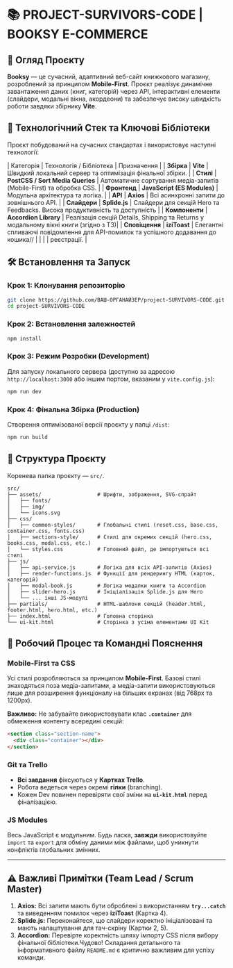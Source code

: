 # 📚 PROJECT-SURVIVORS-CODE | BOOKSY E-COMMERCE

## 📝 Огляд Проєкту

**Booksy** — це сучасний, адаптивний веб-сайт книжкового магазину, розроблений
за принципом **Mobile-First**. Проєкт реалізує динамічне завантаження даних
(книг, категорій) через API, інтерактивні елементи (слайдери, модальні вікна,
акордеони) та забезпечує високу швидкість роботи завдяки збірнику **Vite**.

## 🚀 Технологічний Стек та Ключові Бібліотеки

Проєкт побудований на сучасних стандартах і використовує наступні технології:

| Категорія | Технологія / Бібліотека | Призначення | | **Збірка** | **Vite** |
Швидкий локальний сервер та оптимізація фінальної збірки. | | **Стилі** |
**PostCSS / Sort Media Queries** | Автоматичне сортування медіа-запитів
(Mobile-First) та обробка CSS. | | **Фронтенд** | **JavaScript (ES Modules)** |
Модульна архітектура та логіка. | | **API** | **Axios** | Всі асинхронні запити
до зовнішнього API. | | **Слайдери** | **Splide.js** | Слайдери для секцій Hero
та Feedbacks. Висока продуктивність та доступність | | **Компоненти** |
**Accordion Library** | Реалізація секцій Details, Shipping та Returns у
модальному вікні книги (згідно з ТЗ)| | **Сповіщення** | **iziToast** |
Елегантні спливаючі повідомлення для API-помилок та успішного додавання до
кошика// | | | | реєстрації. |

## 🛠️ Встановлення та Запуск

### Крок 1: Клонування репозиторію

```bash
git clone https://github.com/ВАШ-ОРГАНАЙЗЕР/project-SURVIVORS-CODE.git
cd project-SURVIVORS-CODE
```

### Крок 2: Встановлення залежностей

```bash
npm install
```

### Крок 3: Режим Розробки (Development)

Для запуску локального сервера (доступно за адресою `http://localhost:3000` або
іншим портом, вказаним у `vite.config.js`):

```bash
npm run dev
```

### Крок 4: Фінальна Збірка (Production)

Створення оптимізованої версії проєкту у папці `/dist`:

```bash
npm run build
```

## 📂 Структура Проєкту

Коренева папка проєкту — `src/`.

```
src/
├── assets/                  # Шрифти, зображення, SVG-спрайт
│   ├── fonts/
│   ├── img/
│   └── icons.svg
├── css/
│   ├── common-styles/       # Глобальні стилі (reset.css, base.css, container.css, fonts.css)
│   ├── sections-style/      # Стилі для окремих секцій (hero.css, books.css, modal.css, etc.)
│   └── styles.css           # Головний файл, де імпортуються всі стилі
├── js/
│   ├── api-service.js       # Логіка для всіх API-запитів (Axios)
│   ├── render-functions.js  # Функції для рендерингу HTML (карток, категорій)
│   ├── modal-book.js        # Логіка модалки книги та Accordion
│   ├── slider-hero.js       # Ініціалізація Splide.js для Hero
│   └── ... інші JS-модулі
├── partials/                # HTML-шаблони секцій (header.html, footer.html, hero.html, etc.)
├── index.html               # Головна сторінка
└── ui-kit.html              # Сторінка з усіма елементами UI Kit
```

## 🤝 Робочий Процес та Командні Пояснення

### Mobile-First та CSS

Усі стилі розробляються за принципом **Mobile-First**. Базові стилі знаходяться
поза медіа-запитами, а медіа-запити використовуються лише для розширення
функціоналу на більших екранах (від 768px та 1200px).

**Важливо:** Не забувайте використовувати клас **`.container`** для обмеження
контенту всередині секцій:

```html
<section class="section-name">
  <div class="container"></div>
</section>
```

### Git та Trello

- **Всі завдання** фіксуються у **Картках Trello**.
- Робота ведеться через окремі **гілки** (branching).
- Кожен Dev повинен перевіряти свої зміни на **`ui-kit.html`** перед
  фіналізацією.

### JS Modules

Весь JavaScript є модульним. Будь ласка, **завжди** використовуйте `import` та
`export` для обміну даними між файлами, щоб уникнути конфліктів глобальних
змінних.

---

## ⚠️ Важливі Примітки (Team Lead / Scrum Master)

1.  **Axios:** Всі запити мають бути оброблені з використанням **`try...catch`**
    та виведенням помилок через **iziToast** (Картка 4).
2.  **Splide.js:** Переконайтеся, що слайдери коректно ініціалізовані та мають
    налаштування для тач-скріну (Картки 2, 5).
3.  **Accordion:** Перевірте коректність шляху імпорту CSS після вибору
    фінальної бібліотеки.Чудово\! Складання детального та інформативного файлу
    `README.md` є критично важливим для успіху команди.
